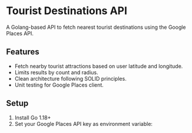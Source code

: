 # Tourist Destinations API

A Golang-based API to fetch nearest tourist destinations using the Google Places API.

## Features

- Fetch nearby tourist attractions based on user latitude and longitude.
- Limits results by count and radius.
- Clean architecture following SOLID principles.
- Unit testing for Google Places client.

## Setup

1. Install Go 1.18+  
2. Set your Google Places API key as environment variable:
